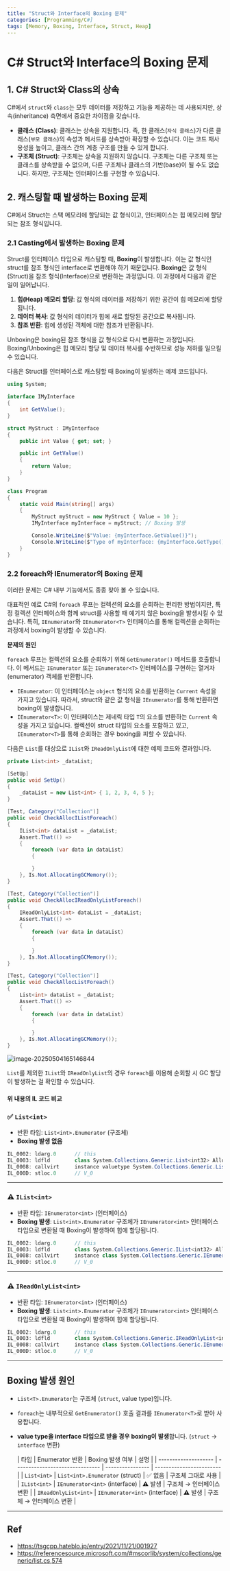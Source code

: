 ```yaml
---
title: "Struct와 Interface의 Boxing 문제"
categories: [Programming/C#]
tags: [Memory, Boxing, Interface, Struct, Heap]
---
```


# C# Struct와 Interface의 Boxing 문제
## 1. C# Struct와 Class의 상속

C#에서 `struct`와 `class`는 모두 데이터를 저장하고 기능을 제공하는 데 사용되지만, 상속(inheritance) 측면에서 중요한 차이점을 갖습니다.

- **클래스 (Class)**: 클래스는 상속을 지원합니다. 즉, 한 클래스(`자식 클래스`)가 다른 클래스(`부모 클래스`)의 속성과 메서드를 상속받아 확장할 수 있습니다. 이는 코드 재사용성을 높이고, 클래스 간의 계층 구조를 만들 수 있게 합니다.
- **구조체 (Struct)**: 구조체는 상속을 지원하지 않습니다. 구조체는 다른 구조체 또는 클래스를 상속받을 수 없으며, 다른 구조체나 클래스의 기반(base)이 될 수도 없습니다. 하지만, 구조체는 인터페이스를 구현할 수 있습니다.

## 2. 캐스팅할 때 발생하는 Boxing 문제
C#에서 Struct는 스택 메모리에 할당되는 값 형식이고, 인터페이스는 힙 메모리에 할당되는 참조 형식입니다.

### 2.1 Casting에서 발생하는 Boxing 문제
Struct를 인터페이스 타입으로 캐스팅할 때, **Boxing**이 발생합니다. 이는 값 형식인 struct를 참조 형식인 interface로 변환해야 하기 때문입니다.
**Boxing**은 값 형식(Struct)을 참조 형식(Interface)으로 변환하는 과정입니다. 이 과정에서 다음과 같은 일이 일어납니다.

1. **힙(Heap) 메모리 할당**: 값 형식의 데이터를 저장하기 위한 공간이 힙 메모리에 할당됩니다.
2. **데이터 복사**: 값 형식의 데이터가 힙에 새로 할당된 공간으로 복사됩니다.
3. **참조 반환**: 힙에 생성된 객체에 대한 참조가 반환됩니다.

Unboxing은 boxing된 참조 형식을 값 형식으로 다시 변환하는 과정입니다. Boxing/Unboxing은 힙 메모리 할당 및 데이터 복사를 수반하므로 성능 저하를 일으킬 수 있습니다.

다음은 Struct를 인터페이스로 캐스팅할 때 Boxing이 발생하는 예제 코드입니다.

```csharp
using System;

interface IMyInterface
{
    int GetValue();
}

struct MyStruct : IMyInterface
{
    public int Value { get; set; }

    public int GetValue()
    {
        return Value;
    }
}

class Program
{
    static void Main(string[] args)
    {
        MyStruct myStruct = new MyStruct { Value = 10 };
        IMyInterface myInterface = myStruct; // Boxing 발생

        Console.WriteLine($"Value: {myInterface.GetValue()}");
        Console.WriteLine($"Type of myInterface: {myInterface.GetType()}"); // Boxing된 타입을 출력: System.Int32
    }
}
```

### 2.2 foreach와 IEnumerator의 Boxing 문제

이러한 문제는 C# 내부 기능에서도 종종 찾아 볼 수 있습니다.

대표적인 예로 C#의 `foreach` 루프는 컬렉션의 요소를 순회하는 편리한 방법이지만, 특정 컬렉션 인터페이스와 함께 struct를 사용할 때 예기치 않은 boxing을 발생시킬 수 있습니다. 특히, `IEnumerator`와 `IEnumerator<T>` 인터페이스를 통해 컬렉션을 순회하는 과정에서 boxing이 발생할 수 있습니다.

**문제의 원인**

`foreach` 루프는 컬렉션의 요소를 순회하기 위해 `GetEnumerator()` 메서드를 호출합니다. 이 메서드는 `IEnumerator` 또는 `IEnumerator<T>` 인터페이스를 구현하는 열거자(enumerator) 객체를 반환합니다.

- `IEnumerator`: 이 인터페이스는 `object` 형식의 요소를 반환하는 `Current` 속성을 가지고 있습니다. 따라서, struct와 같은 값 형식을 `IEnumerator`를 통해 반환하면 boxing이 발생합니다.
- `IEnumerator<T>`: 이 인터페이스는 제네릭 타입 `T`의 요소를 반환하는 `Current` 속성을 가지고 있습니다. 컬렉션이 struct 타입의 요소를 포함하고 있고, `IEnumerator<T>`를 통해 순회하는 경우 boxing을 피할 수 있습니다.

다음은 `List`를 대상으로 `IList`와 `IReadOnlyList`에 대한 예제 코드와 결과입니다.

```csharp
private List<int> _dataList;

[SetUp]
public void SetUp()
{
    _dataList = new List<int> { 1, 2, 3, 4, 5 };
}

[Test, Category("Collection")]
public void CheckAllocIListForeach()
{
    IList<int> dataList = _dataList;
    Assert.That(() =>                
    {
        foreach (var data in dataList)
        {

        }
    }, Is.Not.AllocatingGCMemory());
}

[Test, Category("Collection")]
public void CheckAllocIReadOnlyListForeach()
{
    IReadOnlyList<int> dataList = _dataList;
    Assert.That(() =>                
    {
        foreach (var data in dataList)
        {

        }
    }, Is.Not.AllocatingGCMemory());
}

[Test, Category("Collection")]
public void CheckAllocListForeach()
{
    List<int> dataList = _dataList;
    Assert.That(() =>                
    {
        foreach (var data in dataList)
        {

        }
    }, Is.Not.AllocatingGCMemory());
}
```

![image-20250504165146844](https://raw.githubusercontent.com/hns17/ImageContainer/main/img/image-20250504165146844.png)

`List`를 제외한 `IList`와 `IReadOnlyList`의 경우 `foreach`를 이용해 순회할 시 GC 할당이 발생하는 걸 확인할 수 있습니다.

#### 위 내용의 IL 코드 비교
### ✅ `List<int>`
- 반환 타입: `List<int>.Enumerator` (구조체)
- **Boxing 발생 없음**

```c#
IL_0002: ldarg.0      // this  
IL_0003: ldfld        class System.Collections.Generic.List<int32> AllocationTest/'<>c__DisplayClass2_0'::dataList  
IL_0008: callvirt     instance valuetype System.Collections.Generic.List<int32>.Enumerator System.Collections.Generic.List<int32>::GetEnumerator()  
IL_000D: stloc.0      // V_0  
```

------

### ⚠️ `IList<int>`
- 반환 타입: `IEnumerator<int>` (인터페이스)
- **Boxing 발생**: `List<int>.Enumerator` 구조체가 `IEnumerator<int>` 인터페이스 타입으로 변환될 때 Boxing이 발생하여 힙에 할당됩니다.

```c#
IL_0002: ldarg.0      // this  
IL_0003: ldfld        class System.Collections.Generic.IList<int32> AllocationTest/'<>c__DisplayClass3_0'::dataList  
IL_0008: callvirt     instance class System.Collections.Generic.IEnumerator<int32> System.Collections.Generic.IEnumerable<int32>::GetEnumerator()  
IL_000D: stloc.0      // V_0  
```

------

### ⚠️ `IReadOnlyList<int>`
- 반환 타입: `IEnumerator<int>` (인터페이스)
- **Boxing 발생**: `List<int>.Enumerator` 구조체가 `IEnumerator<int>` 인터페이스 타입으로 변환될 때 Boxing이 발생하여 힙에 할당됩니다.

```c#
IL_0002: ldarg.0      // this  
IL_0003: ldfld        class System.Collections.Generic.IReadOnlyList<int32> AllocationTest/'<>c__DisplayClass4_0'::dataList  
IL_0008: callvirt     instance class System.Collections.Generic.IEnumerator<int32> System.Collections.Generic.IEnumerable<int32>::GetEnumerator()  
IL_000D: stloc.0      // V_0  
```

------

## Boxing 발생 원인
- `List<T>.Enumerator`는 구조체 (`struct`, value type)입니다.

- `foreach`는 내부적으로 `GetEnumerator()` 호출 결과를 `IEnumerator<T>`로 받아 사용합니다.

- **value type을 interface 타입으로 받을 경우 boxing이 발생**합니다. (`struct` → `interface` 변환)

  | 타입                 | Enumerator 반환                 | Boxing 발생 여부 | 설명                     |
| -------------------- | ------------------------------- | ---------------- | ------------------------ |
| `List<int>`          | `List<int>.Enumerator` (struct) | ✅ 없음           | 구조체 그대로 사용       |
| `IList<int>`         | `IEnumerator<int>` (interface)  | ⚠️ 발생           | 구조체 → 인터페이스 변환 |
| `IReadOnlyList<int>` | `IEnumerator<int>` (interface)  | ⚠️ 발생           | 구조체 → 인터페이스 변환 |

------

## Ref
- https://tsgcpp.hateblo.jp/entry/2021/11/21/001927
- https://referencesource.microsoft.com/#mscorlib/system/collections/generic/list.cs,574